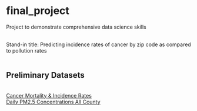 # final_project
Project to demonstrate comprehensive data science skills
<BR>
<BR>

Stand-in title: Predicting incidence rates of cancer by zip code as compared to pollution rates
<BR>
<BR>
## Preliminary Datasets
<BR>
<a href="https://www.kaggle.com/datasets/thedevastator/us-county-level-cancer-mortality-and-incidence-r?resource=download">Cancer Mortality & Incidence Rates</a>
<BR>
<a href="https://data.cdc.gov/Environmental-Health-Toxicology/Daily-PM2-5-Concentrations-All-County-2001-2016/7vdq-ztk9">Daily PM2.5 Concentrations All County</a>
<BR>
